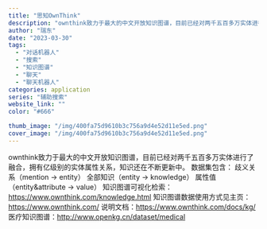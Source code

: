```yaml
---
title: "思知OwnThink"
description: "ownthink致力于最大的中文开放知识图谱，目前已经对两千五百多万实体进行了融合，拥有亿级别的实体属性关系，知识还在不"
author: "瑞东"
date: "2023-03-30"
tags:
  - "对话机器人"
  - "搜索"
  - "知识图谱"
  - "聊天"
  - "聊天机器人"
categories: application
series: "辅助搜索"
website_link: ""
color: "#666"

thumb_image: "/img/400fa75d9610b3c756a9d4e52d11e5ed.png"
cover_image: "/img/400fa75d9610b3c756a9d4e52d11e5ed.png"
---
```


ownthink致力于最大的中文开放知识图谱，目前已经对两千五百多万实体进行了融合，拥有亿级别的实体属性关系，知识还在不断更新中。 数据集包含： 歧义关系（mention -> entity） 全部知识（entity -> knowledge） 属性值（entity&attribute -> value） 知识图谱可视化检索：https://www.ownthink.com/knowledge.html 知识图谱数据使用方式见主页：https://www.ownthink.com/ 说明文档：https://www.ownthink.com/docs/kg/ 医疗知识图谱：http://www.openkg.cn/dataset/medical